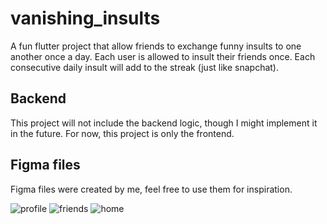 # vanishing_insults

A fun flutter project that allow friends to exchange funny insults to one another once a day. Each user is allowed to insult their friends once. Each consecutive daily insult will add to the streak (just like snapchat). 

## Backend

This project will not include the backend logic, though I might implement it in the future. For now, this project is only the frontend.

## Figma files
Figma files were created by me, feel free to use them for inspiration.


![profile](https://user-images.githubusercontent.com/95036084/151823781-047eb8d1-ea64-40cc-9f8a-bfc08b76b8fb.png) ![friends](https://user-images.githubusercontent.com/95036084/151823762-d883cae1-33ef-4f77-9008-a8a91a1da4d1.png) ![home](https://user-images.githubusercontent.com/95036084/151823775-d72ad9c1-5506-4274-a0d1-72296abd669b.png)

<!-- # Individual chat
This was not implemented -->

<!-- ![image](https://user-images.githubusercontent.com/95036084/151712932-4bbe7834-fcad-4ab4-9b2c-6c4b559f232c.png) -->
